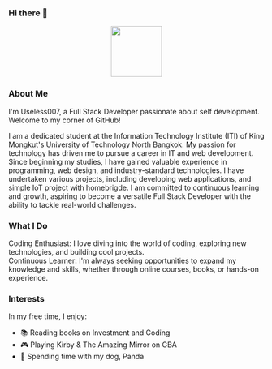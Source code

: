 ### Hi there 👋

<div id="header" align="center">
  <img src="https://media3.giphy.com/media/v1.Y2lkPTc5MGI3NjExZDFjMzMwd200NG8xYzEwcDJpcm9kaXJ2MjdzZnI3MW5mdG13OHNobSZlcD12MV9pbnRlcm5hbF9naWZfYnlfaWQmY3Q9Zw/Ws6T5PN7wHv3cY8xy8/giphy.gif" width="100">
</div>

### About Me
I'm Useless007, a Full Stack Developer passionate about self development. Welcome to my corner of GitHub!


I am a dedicated student at the Information Technology Institute (ITI) of King Mongkut's University of Technology North Bangkok. My passion for technology has driven me to pursue a career in IT and web development. Since beginning my studies, I have gained valuable experience in programming, web design, and industry-standard technologies. I have undertaken various projects, including developing web applications, and simple IoT project with homebrigde.
I am committed to continuous learning and growth, aspiring to become a versatile Full Stack Developer with the ability to tackle real-world challenges.

### What I Do
Coding Enthusiast: I love diving into the world of coding, exploring new technologies, and building cool projects.<br>
Continuous Learner: I'm always seeking opportunities to expand my knowledge and skills, whether through online courses, books, or hands-on experience.

### Interests
In my free time, I enjoy:

- 📚 Reading books on Investment and Coding
- 🎮 Playing Kirby & The Amazing Mirror on GBA
- 🐶 Spending time with my dog, Panda

<!--
Connect with Me
Feel free to connect with me on:

[LinkedIn](Your LinkedIn Profile URL)
[Twitter](Your Twitter Profile URL)
[Personal Website/Blog](Your Personal Website or Blog URL)
Let's collaborate and create something awesome together! 😊
-->

<!--
**Useless007/Useless007** is a ✨ _special_ ✨ repository because its `README.md` (this file) appears on your GitHub profile.

Here are some ideas to get you started:

- 🔭 I’m currently working on ...
- 🌱 I’m currently learning ...
- 👯 I’m looking to collaborate on ...
- 🤔 I’m looking for help with ...
- 💬 Ask me about ...
- 📫 How to reach me: ...
- 😄 Pronouns: ...
- ⚡ Fun fact: ...
-->
